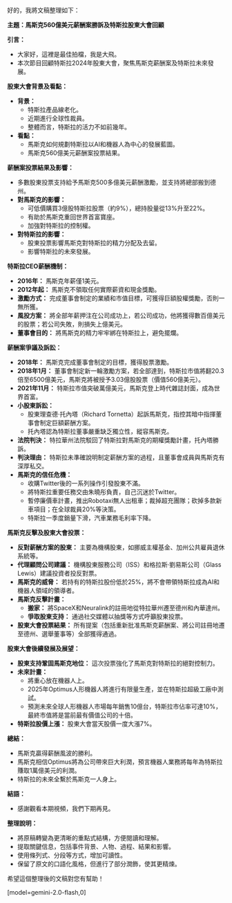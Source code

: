 好的，我將文稿整理如下：

**主題：馬斯克560億美元薪酬案勝訴及特斯拉股東大會回顧**

**引言：**

*   大家好，這裡是最佳拍檔，我是大飛。
*   本次節目回顧特斯拉2024年股東大會，聚焦馬斯克薪酬案及特斯拉未來發展。

**股東大會背景及看點：**

*   **背景：**
    *   特斯拉產品線老化。
    *   近期進行全球性裁員。
    *   整體而言，特斯拉的活力不如前幾年。
*   **看點：**
    *   馬斯克如何規劃特斯拉以AI和機器人為中心的發展藍圖。
    *   馬斯克560億美元薪酬案投票結果。

**薪酬案投票結果及影響：**

*   多數股東投票支持給予馬斯克500多億美元薪酬激勵，並支持將總部搬到德州。
*   **對馬斯克的影響：**
    *   可低價購買3億股特斯拉股票（約9%），總持股量從13%升至22%。
    *   有助於馬斯克重回世界首富寶座。
    *   加強對特斯拉的控制權。
*   **對特斯拉的影響：**
    *   股東投票影響馬斯克對特斯拉的精力分配及去留。
    *   影響特斯拉的未來發展。

**特斯拉CEO薪酬機制：**

*   **2016年：** 馬斯克年薪僅1美元。
*   **2012年起：** 馬斯克不領取任何實際薪資和現金獎勵。
*   **激勵方式：** 完成董事會制定的業績和市值目標，可獲得巨額股權獎勵，否則一無所獲。
*   **風投方案：** 將全部年薪押注在公司成功上，若公司成功，他將獲得數百億美元的股票；若公司失敗，則損失上億美元。
*   **董事會目的：** 將馬斯克的精力牢牢綁在特斯拉上，避免擺爛。

**薪酬案爭議及訴訟：**

*   **2018年：** 馬斯克完成董事會制定的目標，獲得股票激勵。
*   **2018年1月：** 董事會制定新一輪激勵方案，若全部達到，特斯拉市值將翻20.3倍至6500億美元，馬斯克將被授予3.03億股股票（價值560億美元）。
*   **2021年11月：** 特斯拉市值突破萬億美元，馬斯克登上時代雜誌封面，成為世界首富。
*   **小股東訴訟：**
    *   股東理查德·托內塔（Richard Tornetta）起訴馬斯克，指控其暗中指揮董事會制定巨額薪酬方案。
    *   托內塔認為特斯拉董事嚴重缺乏獨立性，縱容馬斯克。
*   **法院判決：** 特拉華州法院駁回了特斯拉對馬斯克的期權獎勵計畫，托內塔勝訴。
*   **判決理由：** 特斯拉未準確說明制定薪酬方案的過程，且董事會成員與馬斯克有深厚私交。
*   **馬斯克的信任危機：**
    *   收購Twitter後的一系列操作引發股東不滿。
    *   將特斯拉重要任務交由朱曉彤負責，自己沉迷於Twitter。
    *   暫停廉價車計畫，推出Robotaxi無人出租車；裁掉超充團隊；砍掉多款新車項目；在全球裁員20%等決策。
    *   特斯拉一季度銷量下滑，汽車業務毛利率下降。

**馬斯克反擊及股東大會投票：**

*   **反對薪酬方案的股東：** 主要為機構股東，如挪威主權基金、加州公共雇員退休系統等。
*   **代理顧問公司建議：** 機構股東服務公司（ISS）和格拉斯·劉易斯公司（Glass Lewis）建議投資者投反對票。
*   **馬斯克的威脅：** 若持有的特斯拉股份低於25%，將不會帶領特斯拉成為AI和機器人領域的領導者。
*   **馬斯克反擊計畫：**
    *   **搬家：** 將SpaceX和Neuralink的註冊地從特拉華州遷至德州和內華達州。
    *   **爭取股東支持：** 通過社交媒體以抽獎等方式呼籲股東投票。
*   **股東大會投票結果：** 所有提案（包括重新批准馬斯克薪酬案、將公司註冊地遷至德州、選舉董事等）全部獲得通過。

**股東大會後續發展及展望：**

*   **股東支持鞏固馬斯克地位：** 這次投票強化了馬斯克對特斯拉的絕對控制力。
*   **未來計畫：**
    *   將重心放在機器人上。
    *   2025年Optimus人形機器人將進行有限量生產，並在特斯拉超級工廠中測試。
    *   預測未來全球人形機器人市場每年銷售10億台，特斯拉市佔率可達10%，最終市值將是當前最有價值公司的十倍。
*   **特斯拉股價上漲：** 股東大會當天股價一度大漲7%。

**總結：**

*   馬斯克贏得薪酬風波的勝利。
*   馬斯克相信Optimus將為公司帶來巨大利潤，預言機器人業務將每年為特斯拉賺取1萬億美元的利潤。
*   特斯拉的未來全繫於馬斯克一人身上。

**結語：**

*   感謝觀看本期視頻，我們下期再見。

**整理說明：**

*   將原稿轉變為更清晰的重點式結構，方便閱讀和理解。
*   提取關鍵信息，包括事件背景、人物、過程、結果和影響。
*   使用條列式、分段等方式，增加可讀性。
*   保留了原文的口語化風格，但進行了部分潤飾，使其更精煉。

希望這個整理後的文稿對您有幫助！

[model=gemini-2.0-flash,0]
